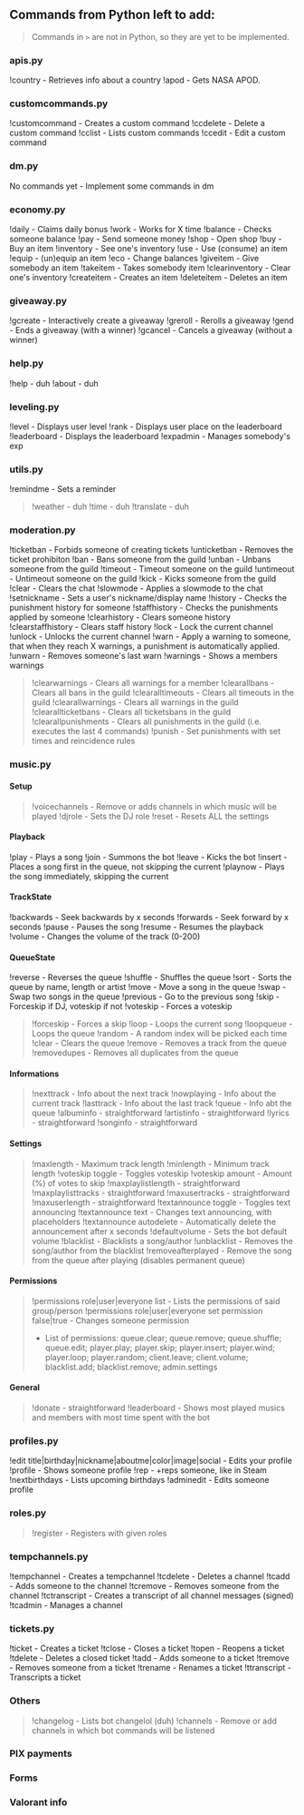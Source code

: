 ## Commands from Python left to add:
> Commands in `>` are not in Python, so they are yet to be implemented. 

### apis.py
!country - Retrieves info about a country
!apod - Gets NASA APOD.

### customcommands.py
!customcommand - Creates a custom command
!ccdelete - Delete a custom command
!cclist - Lists custom commands
!ccedit - Edit a custom command

### dm.py
No commands yet - Implement some commands in dm

### economy.py
!daily - Claims daily bonus
!work - Works for X time
!balance - Checks someone balance
!pay - Send someone money
!shop - Open shop
!buy - Buy an item
!inventory - See one's inventory
!use - Use (consume) an item
!equip - (un)equip an item
!eco - Change balances
!giveitem - Give somebody an item
!takeitem - Takes somebody item
!clearinventory - Clear one's inventory
!createitem - Creates an item
!deleteitem - Deletes an item

### giveaway.py
!gcreate - Interactively create a giveaway
!greroll - Rerolls a giveaway
!gend - Ends a giveaway (with a winner)
!gcancel - Cancels a giveaway (without a winner)

### help.py
!help - duh
!about - duh

### leveling.py
!level - Displays user level
!rank - Displays user place on the leaderboard
!leaderboard - Displays the leaderboard
!expadmin - Manages somebody's exp

### utils.py
!remindme - Sets a reminder
> !weather - duh
> !time - duh
> !translate - duh

### moderation.py
!ticketban - Forbids someone of creating tickets
!unticketban - Removes the ticket prohibiton
!ban - Bans someone from the guild
!unban - Unbans someone from the guild
!timeout - Timeout someone on the guild
!untimeout - Untimeout someone on the guild
!kick - Kicks someone from the guild
!clear - Clears the chat
!slowmode - Applies a slowmode to the chat
!setnickname - Sets a user's nickname/display name
!history - Checks the punishment history for someone
!staffhistory - Checks the punishments applied by someone
!clearhistory - Clears someone history
!clearstaffhistory - Clears staff history
!lock - Lock the current channel
!unlock - Unlocks the current channel
!warn - Apply a warning to someone, that when they reach X warnings, a punishment is automatically applied.
!unwarn - Removes someone's last warn
!warnings - Shows a members warnings
> !clearwarnings - Clears all warnings for a member
> !clearallbans - Clears all bans in the guild
> !clearalltimeouts - Clears all timeouts in the guild
> !clearallwarnings - Clears all warnings in the guild
> !clearallticketbans - Clears all ticketsbans in the guild
> !clearallpunishments - Clears all punishments in the guild (i.e. executes the last 4 commands)
> !punish - Set punishments with set times and reincidence rules

### music.py
#### Setup
> !voicechannels - Remove or adds channels in which music will be played
> !djrole - Sets the DJ role
> !reset - Resets ALL the settings

#### Playback
!play - Plays a song
!join - Summons the bot
!leave - Kicks the bot
!insert - Places a song first in the queue, not skipping the current
!playnow - Plays the song immediately, skipping the current

#### TrackState
!backwards - Seek backwards by x seconds
!forwards - Seek forward by x seconds
!pause - Pauses the song
!resume - Resumes the playback
!volume - Changes the volume of the track (0-200)

#### QueueState
!reverse - Reverses the queue
!shuffle - Shuffles the queue
!sort - Sorts the queue by name, length or artist
!move - Move a song in the queue
!swap - Swap two songs in the queue
!previous - Go to the previous song
!skip - Forceskip if DJ, voteskip if not
!voteskip - Forces a voteskip
> !forceskip - Forces a skip
!loop - Loops the current song
!loopqueue - Loops the queue
!random - A random index will be picked each time
!clear - Clears the queue
!remove - Removes a track from the queue
!removedupes - Removes all duplicates from the queue

#### Informations
> !nexttrack - Info about the next track
> !nowplaying - Info about the current track
> !lasttrack - Info about the last track
> !queue - Info abt the queue
> !albuminfo - straightforward
> !artistinfo - straightforward
> !lyrics - straightforward
> !songinfo - straightforward

#### Settings
> !maxlength - Maximum track length
> !minlength - Minimum track length
> !voteskip toggle - Toggles voteskip
> !voteskip amount - Amount (%) of votes to skip
> !maxplaylistlength - straightforward
> !maxplaylisttracks - straightforward
> !maxusertracks - straightforward
> !maxuserlength - straightforward
> !textannounce toggle - Toggles text announcing
> !textannounce text - Changes text announcing, with placeholders
> !textannounce autodelete - Automatically delete the announcement after x seconds
> !defaultvolume - Sets the bot default volume
> !blacklist - Blacklists a song/author
> !unblacklist - Removes the song/author from the blacklist
> !removeafterplayed - Remove the song from the queue after playing (disables permanent queue)
 
#### Permissions
> !permissions role|user|everyone list - Lists the permissions of said group/person
> !permissions role|user|everyone set permission false|true - Changes someone permission
> - List of permissions: queue.clear; queue.remove; queue.shuffle; queue.edit; player.play; player.skip; player.insert; player.wind; player.loop; player.random; client.leave; client.volume; blacklist.add; blacklist.remove; admin.settings

#### General
> !donate - straightforward
> !leaderboard - Shows most played musics and members with most time spent with the bot

### profiles.py
!edit title|birthday|nickname|aboutme|color|image|social - Edits your profile
!profile - Shows someone profile
!rep - +reps someone, like in Steam
!nextbirthdays - Lists upcoming birthdays
!adminedit - Edits someone profile

### roles.py
> !register - Registers with given roles

### tempchannels.py
!tempchannel - Creates a tempchannel
!tcdelete - Deletes a channel
!tcadd - Adds someone to the channel
!tcremove - Removes someone from the channel
!tctranscript - Creates a transcript of all channel messages (signed)
!tcadmin - Manages a channel

### tickets.py
!ticket - Creates a ticket
!tclose - Closes a ticket
!topen - Reopens a ticket
!tdelete - Deletes a closed ticket
!tadd - Adds someone to a ticket
!tremove - Removes someone from a ticket
!trename - Renames a ticket
!ttranscript - Transcripts a ticket

### Others
> !changelog - Lists bot changelol (duh)
> !channels - Remove or add channels in which bot commands will be listened

### PIX payments
### Forms
### Valorant info